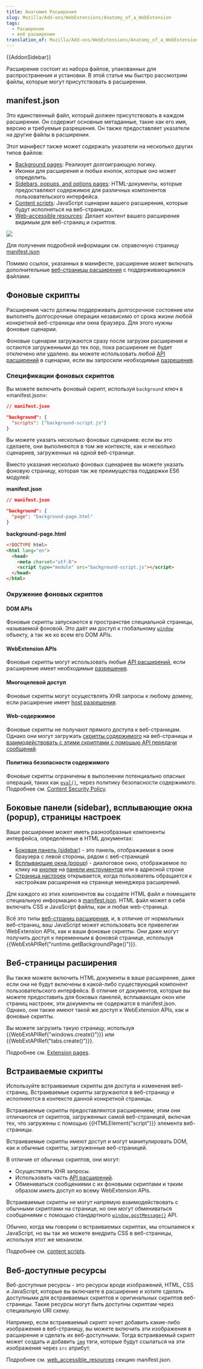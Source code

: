 ```yaml
---
title: Анатомия Расширения
slug: Mozilla/Add-ons/WebExtensions/Anatomy_of_a_WebExtension
tags:
  - Расширение
  - веб расширение
translation_of: Mozilla/Add-ons/WebExtensions/Anatomy_of_a_WebExtension
---
```


{{AddonSidebar}}

Расширение состоит из набора файлов, упакованных для распространения и установки. В этой статье мы быстро рассмотрим файлы, которые могут присутствовать в расширении.

## manifest.json

Это единственный файл, который должен присутствовать в каждом расширении. Он содержит основные метаданные, такие как его имя, версию и требуемые разрешения. Он также предоставляет указатели на другие файлы в расширении.

Этот манифест также может содержать указатели на несколько других типов файлов:

- [Background pages](/ru/docs/Mozilla/Add-ons/WebExtensions/Anatomy_of_a_WebExtension#Background_scripts): Реализует долгоиграющую логику.
- Иконки для расширения и любых кнопок, которые оно может определить.
- [Sidebars, popups, and options pages](/ru/docs/Mozilla/Add-ons/WebExtensions/Anatomy_of_a_WebExtension#Sidebars_popups_options_pages): HTML-документы, которые предоставляют содержимое для различных компонентов пользовательского интерфейса.
- [Content scripts](/ru/docs/Mozilla/Add-ons/WebExtensions/Anatomy_of_a_WebExtension#Content_scripts): JavaScript сценарии вашего расширения, которые будут исполняться на веб-страницах.
- [Web-accessible resources](/ru/docs/Mozilla/Add-ons/WebExtensions/Anatomy_of_a_WebExtension#Web_accessible_resources): Делает контент вашего расширения видимым для веб-страниц и скриптов.

![](webextension-anatomy.png)

Для получения подробной информации см. справочную страницу [manifest.json](/ru/docs/Mozilla/Add-ons/WebExtensions/manifest.json)

Помимо ссылок, указанных в манифесте, расширение может включать дополнительные [веб-страницы расширения](/ru/docs/Mozilla/Add-ons/WebExtensions/Anatomy_of_a_WebExtension#Extension_pages) с поддерживающимися файлами.

## Фоновые скрипты

Расширения часто должны поддерживать долгосрочное состояние или выполнять долгосрочные операции независимо от срока жизни любой конкретной веб-страницы или окна браузера. Для этого нужны фоновые сценарии.

Фоновые сценарии загружаются сразу после загрузки расширения и остаются загруженными до тех пор, пока расширение не будет отключено или удалено. вы можете использовать любой [API расширений](/ru/docs/Mozilla/Add-ons/WebExtensions/API) в сценарии, если вы запросили необходимые [разрешения](/ru/docs/Mozilla/Add-ons/WebExtensions/manifest.json/permissions).

### Спецификации фоновых скриптов

Вы можете включить фоновый скрипт, используя `background` ключ в «manifest.json»:

```json
// manifest.json

"background": {
  "scripts": ["background-script.js"]
}
```

Вы можете указать несколько фоновых сценариев: если вы это сделаете, они выполняются в том же контексте, как и несколько сценариев, загруженных на одной веб-странице.

Вместо указания несколько фоновых сценариев вы можете указать фоновую страницу, которая так же преимущества поддержки ES6 модулей:

**manifest.json**

```json
// manifest.json

"background": {
  "page": "background-page.html"
}
```

**background-page.html**

```html
<!DOCTYPE html>
<html lang="en">
  <head>
    <meta charset="utf-8">
    <script type="module" src="background-script.js"></script>
  </head>
</html>
```

### Окружение фоновых скриптов

#### DOM APIs

Фоновые скрипты запускаются в пространстве специальной страницы, называемой фоновой. Это даёт им доступ к глобальному [`window`](/ru/docs/Web/API/Window) объекту, а так же ко всем его DOM APIs.

#### WebExtension APIs

Фоновые скрипты могут использовать любые [API расширений](/ru/docs/Mozilla/Add-ons/WebExtensions/API), если расширение имеет необходимые [разрешения](/ru/docs/Mozilla/Add-ons/WebExtensions/manifest.json/permissions).

#### Многоцелевой доступ

Фоновые скрипты могут осуществлять XHR запросы к любому домену, если расширение имеет [host разрешения](/ru/docs/Mozilla/Add-ons/WebExtensions/manifest.json/permissions).

#### Web-содержимое

Фоновые скрипты не получают прямого доступа к веб-страницам. Однако они могут загружать [скрипты содержимого](/ru/docs/Mozilla/Add-ons/WebExtensions/Content_scripts) на веб-страницы и [взаимодействовать с этими скриптами с помощью API передачи сообщений](/ru/docs/Mozilla/Add-ons/WebExtensions/Content_scripts#Communicating_with_background_scripts).

#### Политика безопасности содержимого

Фоновые скрипты ограничены в выполнении потенциально опасных операций, таких как [`eval()`](/ru/docs/Web/JavaScript/Reference/Global_Objects/eval), через политику безопасности содержимого. Подробнее см. [Content Security Policy](/ru/docs/Mozilla/Add-ons/WebExtensions/Content_Security_Policy).

## Боковые панели (sidebar), всплывающие окна (popup), страницы настроек

Ваше расширение может иметь разнообразные компоненты интерфейса, определённые в HTML документах:

- [Боковая панель (sidebar](/ru/docs/Mozilla/Add-ons/WebExtensions/user_interface/Sidebars)) - это панель, отображаемая в окне браузера с левой стороны, рядом с веб-страницей
- [Всплывающие окна (popup](/ru/docs/Mozilla/Add-ons/WebExtensions/user_interface/Popups)) - диалоговое окно, отображаемое по клику на [кнопке](/ru/docs/Mozilla/Add-ons/WebExtensions/user_interface/Browser_action) на [панели инструментов](/ru/docs/Mozilla/Add-ons/WebExtensions/user_interface/Browser_action) или в адресной строке
- [Страница настроек](/ru/docs/Mozilla/Add-ons/WebExtensions/user_interface/Options_pages) открывается, когда пользователь обращается к настройкам расширения на странице менеджера расширений.

Для каждого из этих компонентов вы создаёте HTML файл и помещаете специальную информацию в [manifest.json](/ru/docs/Mozilla/Add-ons/WebExtensions/manifest.json). HTML файл может в себя включать CSS и JavaScript файлы, как и любая web-страница.

Всё это типы [веб-страниц расширения](/ru/docs/Mozilla/Add-ons/WebExtensions/user_interface/Extension_pages), и, в отличие от нормальных веб-страниц, ваш JavaScript может использовать все привелегии WebExtension APIs, как и ваши фоновые скрипты. Они даже могут получить доступ к переменным в фоновой странице, используя {{WebExtAPIRef("runtime.getBackgroundPage()")}}.

## Веб-страницы расширения

Вы также можете включить HTML документы в ваше расширение, даже если они не будут включены в какой-либо существующий компонент пользовательского интерфейса. В отличие от документов, которые вы можете предоставить для боковых панелей, всплывающих окон или страниц настроек, эти документы не содержатся в manifest.json. Однако, они также имеют такой же доступ к WebExtension APIs, как и фоновые скрипты.

Вы можете загрузить такую страницу, используя {{WebExtAPIRef("windows.create()")}} или {{WebExtAPIRef("tabs.create()")}}.

Подробнее см. [Extension pages](/ru/docs/Mozilla/Add-ons/WebExtensions/user_interface/Extension_pages).

## Встраиваемые скрипты

Используйте встраиваемые скрипты для доступа и изменения веб-страниц. Встраиваемые скрипты загружаются в веб-страницу и исполняются в контексте данной конкретной страницы.

Встраиваемые скрипты предоставляются расширением; этим они отличаются от скриптов, загруженных самой веб-страницей, включая тех, что загружены с помощью {{HTMLElement("script")}} элемента веб-страницы.

Встраиваемые скрипты имеют доступ и могут манипулировать DOM, как и обычные скрипты, загруженные веб-страницей.

В отличие от обычных скриптов, они могут:

- Осуществлять XHR запросы.
- Использовать часть [API расширений](/ru/docs/Mozilla/Add-ons/WebExtensions/API).
- Обмениваться сообщениями с их фоновыми скриптами и таким образом иметь доступ ко всему WebExtension APIs.

Встраиваемые скрипты не могут напрямую взаимодействовать с обычными скриптами на странице, но они могут обмениваться сообщениями с помощью стандартного [`window.postMessage()`](/ru/docs/Web/API/Window/postMessage) API.

Обычно, когда мы говорим о встраиваемых скриптах, мы отсылаемся к JavaScript, но вы так же можете внедрить CSS в веб-страницы, используя этот же механизм.

Подробнее см. [content scripts](/ru/docs/Mozilla/Add-ons/WebExtensions/Content_scripts).

## Веб-доступные ресурсы

Веб-доступные ресурсы - это ресурсы вроде изображений, HTML, CSS и JavaScript, которые вы включаете в расширение и хотите сделать доступными для встраиваемых скриптов и оригинальных скриптов веб-страницы. Такие ресурсы могут быть доступны скриптам через специальную URI схему.

Например, если встраиваемый скрипт хочет добавить какие-либо изображения в веб-страницу, вы можете включить эти изображения в расширение и сделать их веб-доступными. Тогда встраиваемый скрипт может создать и добавить [`img`](/ru/docs/Web/HTML/Element/img) тэги, которые будут ссылаться на эти изображения через `src` атрибут.

Подробнее см. [web_accessible_resources](/ru/docs/Mozilla/Add-ons/WebExtensions/manifest.json/web_accessible_resources) секцию manifest.json.
